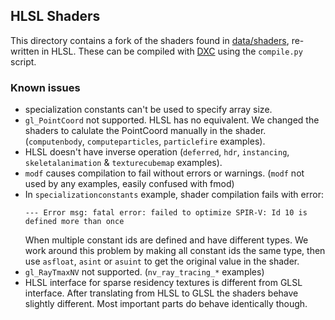 ## HLSL Shaders

This directory contains a fork of the shaders found in [data/shaders](https://github.com/SaschaWillems/Vulkan/tree/master/data/shaders), re-written in HLSL.
These can be compiled with [DXC](https://github.com/microsoft/DirectXShaderCompiler) using the `compile.py` script.

### Known issues

- specialization constants can't be used to specify array size.
- `gl_PointCoord` not supported. HLSL has no equivalent. We changed the shaders to calulate the PointCoord manually in the shader. (`computenbody`, `computeparticles`, `particlefire` examples).
- HLSL doesn't have inverse operation (`deferred`, `hdr`, `instancing`, `skeletalanimation` & `texturecubemap` examples).
- `modf` causes compilation to fail without errors or warnings. (`modf` not used by any examples, easily confused with fmod)
- In `specializationconstants` example, shader compilation fails with error:
    ```
    --- Error msg: fatal error: failed to optimize SPIR-V: Id 10 is defined more than once
    ```
  When multiple constant ids are defined and have different types. We work around this problem by making all constant ids the same type, then use `asfloat`, `asint` or `asuint` to get the original value in the shader.
- `gl_RayTmaxNV` not supported. (`nv_ray_tracing_*` examples)
- HLSL interface for sparse residency textures is different from GLSL interface. After translating from HLSL to GLSL the shaders behave slightly different. Most important parts do behave identically though.